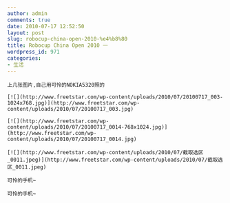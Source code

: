 ```yaml
---
author: admin
comments: true
date: 2010-07-17 12:52:50
layout: post
slug: robocup-china-open-2010-%e4%b8%80
title: Robocup China Open 2010 一
wordpress_id: 971
categories:
- 生活
---
```


	上几张图片,自己用可怜的NOKIA5320照的

	[![](http://www.freetstar.com/wp-content/uploads/2010/07/20100717_003-1024x768.jpg)](http://www.freetstar.com/wp-content/uploads/2010/07/20100717_003.jpg)

	[![](http://www.freetstar.com/wp-content/uploads/2010/07/20100717_0014-768x1024.jpg)](http://www.freetstar.com/wp-content/uploads/2010/07/20100717_0014.jpg)

	[![](http://www.freetstar.com/wp-content/uploads/2010/07/截取选区_0011.jpeg)](http://www.freetstar.com/wp-content/uploads/2010/07/截取选区_0011.jpeg)

	可怜的手机~

	可怜的手机~

